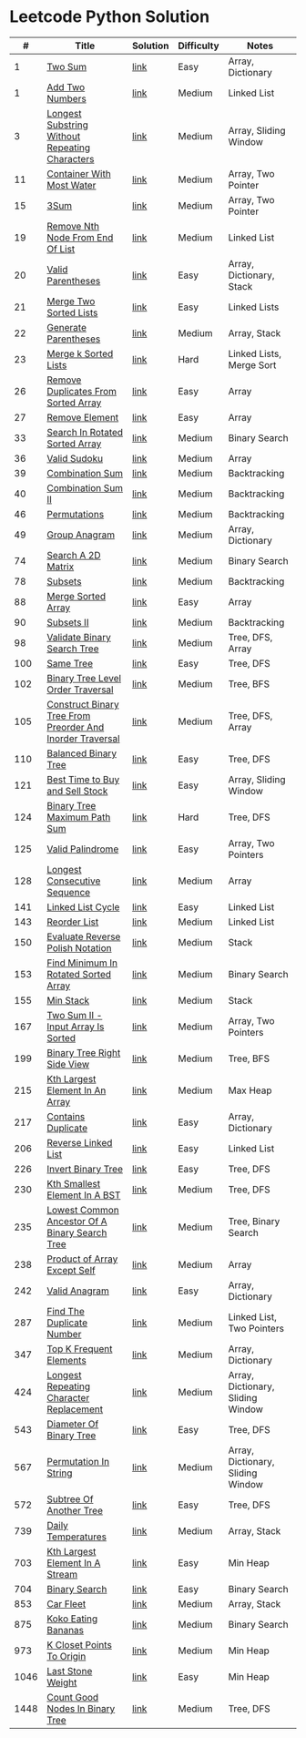 # Leetcode Python Solution

| #    | Title                                                                                                                                                               | Solution                                                                                                                           | Difficulty | Notes                             |
|------|---------------------------------------------------------------------------------------------------------------------------------------------------------------------|------------------------------------------------------------------------------------------------------------------------------------|------------|-----------------------------------|
| 1    | [Two Sum](https://leetcode.com/problems/two-sum/description/)                                                                                                       | [link](https://github.com/Vincenttrant/leetcode/blob/main/Python/001_Two_Sum.py)                                                   | Easy       | Array, Dictionary                 |
| 1    | [Add Two Numbers](https://leetcode.com/problems/add-two-numbers/description/)                                                                                       | [link](https://github.com/Vincenttrant/leetcode/blob/main/Python/002_Add_Two_Numbers.py)                                           | Medium     | Linked List                       |
| 3    | [Longest Substring Without Repeating Characters](https://leetcode.com/problems/longest-substring-without-repeating-characters/description/)                         | [link](https://github.com/Vincenttrant/leetcode/blob/main/Python/003_Longest_Substring_Without_Repeating_Characters.py)            | Medium     | Array, Sliding Window             |
| 11   | [Container With Most Water](https://leetcode.com/problems/container-with-most-water/description/)                                                                   | [link](https://github.com/Vincenttrant/leetcode/blob/main/Python/011.py)                                                           | Medium     | Array, Two Pointer                |
| 15   | [3Sum](https://leetcode.com/problems/3sum/description/)                                                                                                             | [link](https://github.com/Vincenttrant/leetcode/blob/main/Python/015_3Sum.py)                                                      | Medium     | Array, Two Pointer                |
| 19   | [Remove Nth Node From End Of List](https://leetcode.com/problems/remove-nth-node-from-end-of-list/description/)                                                     | [link](https://github.com/Vincenttrant/leetcode/blob/main/Python/019_Remove_Nth_Node_From_End_Of_List.py)                          | Medium     | Linked List                       |
| 20   | [Valid Parentheses](https://leetcode.com/problems/valid-parentheses/description/)                                                                                   | [link](https://github.com/Vincenttrant/leetcode/blob/main/Python/020_Valid_Parentheses.py)                                         | Easy       | Array, Dictionary, Stack          |
| 21   | [Merge Two Sorted Lists](https://leetcode.com/problems/merge-two-sorted-lists/description/)                                                                         | [link](https://github.com/Vincenttrant/leetcode/blob/main/Python/021_Merge_Two_Sorted_Lists.py)                                    | Easy       | Linked Lists                      |
| 22   | [Generate Parentheses](https://leetcode.com/problems/generate-parentheses/description/)                                                                             | [link](https://github.com/Vincenttrant/leetcode/blob/main/Python/022_Generate_Parentheses.py)                                      | Medium     | Array, Stack                      |
| 23   | [Merge k Sorted Lists](https://leetcode.com/problems/merge-k-sorted-lists/description/)                                                                             | [link](https://github.com/Vincenttrant/leetcode/blob/main/Python/023_Merge_k_Sorted_Lists.py)                                      | Hard       | Linked Lists, Merge Sort          |
| 26   | [Remove Duplicates From Sorted Array](https://leetcode.com/problems/remove-duplicates-from-sorted-array/description/?envType=study-plan-v2&envId=top-interview-150) | [link](https://github.com/Vincenttrant/leetcode/blob/main/Python/026_Remove_Duplicates_From_Sorted_Array.py)                       | Easy       | Array                             |
| 27   | [Remove Element](https://leetcode.com/problems/remove-element/description/?envType=study-plan-v2&envId=top-interview-150)                                           | [link](https://github.com/Vincenttrant/leetcode/blob/main/Python/027_Remove_Element.py)                                            | Easy       | Array                             |
| 33   | [Search In Rotated Sorted Array](https://leetcode.com/problems/search-in-rotated-sorted-array/description/)                                                         | [link](https://github.com/Vincenttrant/leetcode/blob/main/Python/033_Search_In_Rotated_Sorted_Array.py)                            | Medium     | Binary Search                     |
| 36   | [Valid Sudoku](https://leetcode.com/problems/valid-sudoku/description/)                                                                                             | [link](https://github.com/Vincenttrant/leetcode/blob/main/Python/036_Valid_Sudoku.py)                                              | Medium     | Array                             |
| 39   | [Combination Sum](https://leetcode.com/problems/combination-sum/description/)                                                                                       | [link](https://github.com/Vincenttrant/leetcode/blob/main/Python/039_Combination_Sum.py)                                           | Medium     | Backtracking                      |
| 40   | [Combination Sum II](https://leetcode.com/problems/combination-sum-ii/description/)                                                                                 | [link](https://github.com/Vincenttrant/leetcode/blob/main/Python/040_Combination_Sum_II.py)                                        | Medium     | Backtracking                      |
| 46   | [Permutations](https://leetcode.com/problems/permutations/description/)                                                                                             | [link](https://github.com/Vincenttrant/leetcode/blob/main/Python/046_Permutations.py)                                              | Medium     | Backtracking                      |
| 49   | [Group Anagram](https://leetcode.com/problems/group-anagrams/)                                                                                                      | [link](https://github.com/Vincenttrant/leetcode/blob/main/Python/049_Group_Anagram.py)                                             | Medium     | Array, Dictionary                 |
| 74   | [Search A 2D Matrix](https://leetcode.com/problems/search-a-2d-matrix/description/)                                                                                 | [link](https://github.com/Vincenttrant/leetcode/blob/main/Python/074_Search_A_2D_Matrix.py)                                        | Medium     | Binary Search                     |
| 78   | [Subsets](https://leetcode.com/problems/subsets/description/)                                                                                                       | [link](https://github.com/Vincenttrant/leetcode/blob/main/Python/078_Subsets.py)                                                   | Medium     | Backtracking                      |
| 88   | [Merge Sorted Array](https://leetcode.com/problems/merge-sorted-array/description/?envType=study-plan-v2&envId=top-interview-150)                                   | [link](https://github.com/Vincenttrant/leetcode/blob/main/Python/088_Merge_Sorted_Array.py)                                        | Easy       | Array                             |
| 90   | [Subsets II](https://leetcode.com/problems/subsets-ii/description/)                                                                                                 | [link](https://github.com/Vincenttrant/leetcode/blob/main/Python/090_Subsets_II.py)                                                | Medium     | Backtracking                      |
| 98   | [Validate Binary Search Tree](https://leetcode.com/problems/validate-binary-search-tree/description/)                                                               | [link](https://github.com/Vincenttrant/leetcode/blob/main/Python/098_Validate_Binary_Search_Tree.py)                               | Medium     | Tree, DFS, Array                  |
| 100  | [Same Tree](https://leetcode.com/problems/same-tree/description/)                                                                                                   | [link](https://github.com/Vincenttrant/leetcode/blob/main/Python/100_Same_Tree.py)                                                 | Easy       | Tree, DFS                         |
| 102  | [Binary Tree Level Order Traversal](https://leetcode.com/problems/binary-tree-level-order-traversal/description/)                                                   | [link](https://github.com/Vincenttrant/leetcode/blob/main/Python/102_Binary_Tree_Level_Order_Traversal.py)                         | Medium     | Tree, BFS                         |
| 105  | [Construct Binary Tree From Preorder And Inorder Traversal](https://leetcode.com/problems/construct-binary-tree-from-preorder-and-inorder-traversal/description/)   | [link](https://github.com/Vincenttrant/leetcode/blob/main/Python/105_Construct_Binary_Tree_From_Preorder_And_Inorder_Traversal.py) | Medium     | Tree, DFS, Array                  |
| 110  | [Balanced Binary Tree](https://leetcode.com/problems/balanced-binary-tree/description/)                                                                             | [link](https://github.com/Vincenttrant/leetcode/blob/main/Python/110_Balanced_Binary_tree.py)                                      | Easy       | Tree, DFS                         |
| 121  | [Best Time to Buy and Sell Stock](https://leetcode.com/problems/best-time-to-buy-and-sell-stock/description/)                                                       | [link](https://github.com/Vincenttrant/leetcode/blob/main/Python/121_Best_Time_to_Buy_and_Sell_Stock.py)                           | Easy       | Array, Sliding Window             |
| 124  | [Binary Tree Maximum Path Sum](https://leetcode.com/problems/binary-tree-maximum-path-sum/)                                                                         | [link](https://github.com/Vincenttrant/leetcode/blob/main/Python/124_Binary_Tree_Maximum_Path_Sum.py)                              | Hard       | Tree, DFS                         |
| 125  | [Valid Palindrome](https://leetcode.com/problems/valid-palindrome/description/)                                                                                     | [link](https://github.com/Vincenttrant/leetcode/blob/main/Python/125_Valid_Palindrome.py)                                          | Easy       | Array, Two Pointers               |
| 128  | [Longest Consecutive Sequence](https://leetcode.com/problems/longest-consecutive-sequence/description/)                                                             | [link](https://github.com/Vincenttrant/leetcode/blob/main/Python/128_Longest_Consecutive_Sequence.py)                              | Medium     | Array                             |
| 141  | [Linked List Cycle](https://leetcode.com/problems/linked-list-cycle/description/)                                                                                   | [link](https://github.com/Vincenttrant/leetcode/blob/main/Python/141_Linked_List_Cycle.py)                                         | Easy       | Linked List                       |
| 143  | [Reorder List](https://leetcode.com/problems/reorder-list/description/)                                                                                             | [link](https://github.com/Vincenttrant/leetcode/blob/main/Python/143_Reorder_List.py)                                              | Medium     | Linked List                       |
| 150  | [Evaluate Reverse Polish Notation](https://leetcode.com/problems/evaluate-reverse-polish-notation/description/)                                                     | [link](https://github.com/Vincenttrant/leetcode/blob/main/Python/150_Evaluate_Reverse_Polish_Notation.py)                          | Medium     | Stack                             |
| 153  | [Find Minimum In Rotated Sorted Array](https://leetcode.com/problems/find-minimum-in-rotated-sorted-array/description/)                                             | [link](https://github.com/Vincenttrant/leetcode/blob/main/Python/153_Find_Minimum_In_Sorted_Array.py)                              | Medium     | Binary Search                     |
| 155  | [Min Stack](https://leetcode.com/problems/min-stack/description/)                                                                                                   | [link](https://github.com/Vincenttrant/leetcode/blob/main/Python/155_Min_Stack.py)                                                 | Medium     | Stack                             |
| 167  | [Two Sum II - Input Array Is Sorted](https://leetcode.com/problems/two-sum-ii-input-array-is-sorted/description/)                                                   | [link](https://github.com/Vincenttrant/leetcode/blob/main/Python/167_Two_Sum_II_Input_Array_Is_Sorted.py)                          | Medium     | Array, Two Pointers               |
| 199  | [Binary Tree Right Side View](https://leetcode.com/problems/binary-tree-right-side-view/description/)                                                               | [link](https://github.com/Vincenttrant/leetcode/blob/main/Python/199_Binary_Tree_Right_Side_View.py)                               | Medium     | Tree, BFS                         |
| 215  | [Kth Largest Element In An Array](https://leetcode.com/problems/kth-largest-element-in-an-array/description/)                                                       | [link](https://github.com/Vincenttrant/leetcode/blob/main/Python/215_Kth_Largest_In_An_Array.py)                                   | Medium     | Max Heap                          |
| 217  | [Contains Duplicate](https://leetcode.com/problems/contains-duplicate/description/)                                                                                 | [link](https://github.com/Vincenttrant/leetcode/blob/main/Python/217_Contains_Duplicate.py)                                        | Easy       | Array, Dictionary                 |
| 206  | [Reverse Linked List](https://leetcode.com/problems/reverse-linked-list/description/)                                                                               | [link](https://github.com/Vincenttrant/leetcode/blob/main/Python/206_Reverse_Linked_List.py)                                       | Easy       | Linked List                       |
| 226  | [Invert Binary Tree](https://leetcode.com/problems/invert-binary-tree/description/)                                                                                 | [link](https://github.com/Vincenttrant/leetcode/blob/main/Python/226_Invert_Binary_Tree.py)                                        | Easy       | Tree, DFS                         |
| 230  | [Kth Smallest Element In A BST](https://leetcode.com/problems/kth-smallest-element-in-a-bst/description/)                                                           | [link](https://github.com/Vincenttrant/leetcode/blob/main/Python/230_Kth_Smallest_Element_In_A_BST.py)                             | Medium     | Tree, DFS                         |
| 235  | [Lowest Common Ancestor Of A Binary Search Tree](https://leetcode.com/problems/lowest-common-ancestor-of-a-binary-search-tree/description/)                         | [link](https://github.com/Vincenttrant/leetcode/blob/main/Python/235_Lowest_Common_Ancestor_Of_A_Binary_Search_Tree.py)            | Medium     | Tree, Binary Search               |
| 238  | [Product of Array Except Self](https://leetcode.com/problems/product-of-array-except-self/description/)                                                             | [link](https://github.com/Vincenttrant/leetcode/blob/main/Python/238_Product_of_Array_Except_Self.py)                              | Medium     | Array                             |
| 242  | [Valid Anagram](https://leetcode.com/problems/valid-anagram/description/)                                                                                           | [link](https://github.com/Vincenttrant/leetcode/blob/main/Python/242_Valid_Anagram.py)                                             | Easy       | Array, Dictionary                 |
| 287  | [Find The Duplicate Number](https://leetcode.com/problems/find-the-duplicate-number/description/)                                                                   | [link](https://github.com/Vincenttrant/leetcode/blob/main/Python/287_Find_The_Duplicate_Number.py)                                 | Medium     | Linked List, Two Pointers         |
| 347  | [Top K Frequent Elements](https://leetcode.com/problems/top-k-frequent-elements/description/)                                                                       | [link](https://github.com/Vincenttrant/leetcode/blob/main/Python/347_Top_K_Frequent_Elements.py)                                   | Medium     | Array, Dictionary                 |
| 424  | [Longest Repeating Character Replacement](https://leetcode.com/problems/longest-repeating-character-replacement/description/)                                       | [link](https://github.com/Vincenttrant/leetcode/blob/main/Python/424_Longest_Repeating_Character_Replacement.py)                   | Medium     | Array, Dictionary, Sliding Window |
| 543  | [Diameter Of Binary Tree](https://leetcode.com/problems/diameter-of-binary-tree/description/)                                                                       | [link](https://github.com/Vincenttrant/leetcode/blob/main/Python/543_Diameter_Of_Binary_Tree.py)                                   | Easy       | Tree, DFS                         |
| 567  | [Permutation In String](https://leetcode.com/problems/permutation-in-string/description/)                                                                           | [link](https://github.com/Vincenttrant/leetcode/blob/main/Python/567_Permutation_In_String.py)                                     | Medium     | Array, Dictionary, Sliding Window |
| 572  | [Subtree Of Another Tree](https://leetcode.com/problems/subtree-of-another-tree/description/)                                                                       | [link](https://github.com/Vincenttrant/leetcode/blob/main/Python/572_Subtree_Of_Another_Tree.py)                                   | Easy       | Tree, DFS                         |
| 739  | [Daily Temperatures](https://leetcode.com/problems/daily-temperatures/description/)                                                                                 | [link](https://github.com/Vincenttrant/leetcode/blob/main/Python/739_Daily_Temperatures.py)                                        | Medium     | Array, Stack                      |
| 703  | [Kth Largest Element In A Stream](https://leetcode.com/problems/kth-largest-element-in-a-stream/description/)                                                       | [link](https://github.com/Vincenttrant/leetcode/blob/main/Python/703_Kth_Largest_Element_In_A_Stream.py)                           | Easy       | Min Heap                          |
| 704  | [Binary Search](https://leetcode.com/problems/binary-search/description/)                                                                                           | [link](https://github.com/Vincenttrant/leetcode/blob/main/Python/704_Binary_Search.py)                                             | Easy       | Binary Search                     |
| 853  | [Car Fleet](https://leetcode.com/problems/car-fleet/description/)                                                                                                   | [link](https://github.com/Vincenttrant/leetcode/blob/main/Python/853_Car_Fleet.py)                                                 | Medium     | Array, Stack                      |
| 875  | [Koko Eating Bananas](https://leetcode.com/problems/koko-eating-bananas/description/)                                                                               | [link](https://github.com/Vincenttrant/leetcode/blob/main/Python/875_Koko_Eating_Bananas.py)                                       | Medium     | Binary Search                     |
| 973  | [K Closet Points To Origin](https://leetcode.com/problems/k-closest-points-to-origin/description/)                                                                  | [link](https://github.com/Vincenttrant/leetcode/blob/main/Python/973_K_Closet_Points_To_Origin.py)                                 | Medium     | Min Heap                          |
| 1046 | [Last Stone Weight](https://leetcode.com/problems/last-stone-weight/description/)                                                                                   | [link](https://github.com/Vincenttrant/leetcode/blob/main/Python/1046_Last_Stone_Weight.py)                                        | Easy       | Min Heap                          |
| 1448 | [Count Good Nodes In Binary Tree](https://leetcode.com/problems/count-good-nodes-in-binary-tree/description/)                                                       | [link](https://github.com/Vincenttrant/leetcode/blob/main/Python/1448_Count_Good_Nodes_In_Binary_Tree.py)                          | Medium     | Tree, DFS                         |